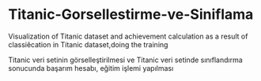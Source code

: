 # Titanic-Gorsellestirme-ve-Siniflama
Visualization of Titanic dataset and achievement calculation as a result of classiêcation in Titanic dataset,doing the training

 Titanic veri setinin görselleştirilmesi ve Titanic veri setinde sınıflandırma sonucunda başarım hesabı, eğitim işlemi yapılması
